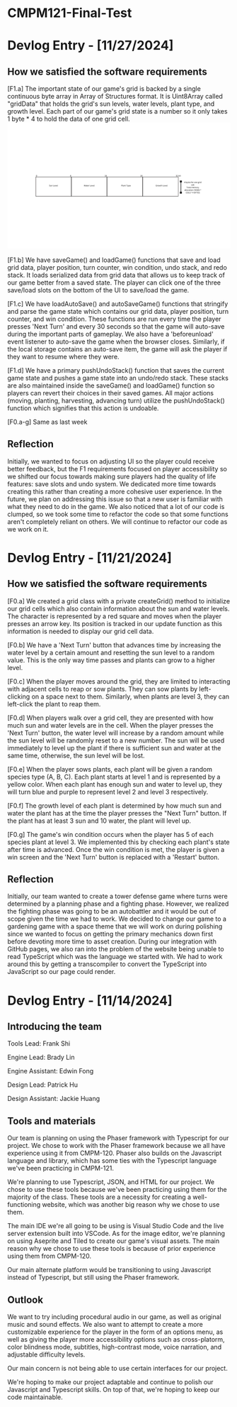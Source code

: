 # CMPM121-Final-Test
# Devlog Entry - [11/27/2024]
## How we satisfied the software requirements
[F1.a] The important state of our game's grid is backed by a single continuous byte array in Array of Structures format. It is Uint8Array called "gridData" that holds the grid's sun levels, water levels, plant type, and growth level. Each part of our
game's grid state is a number so it only takes 1 byte * 4 to hold the data of one grid cell.
![F1.a data structure diagram](./f1_a_diagram.png.png)

[F1.b] We have saveGame() and loadGame() functions that save and load grid data, player position, turn counter, win condition, undo stack, and redo stack. It loads serialized data from grid data that allows us to keep track of our game better from a saved state. The player can click one of the three save/load slots on the bottom of the UI to save/load the game.

[F1.c] We have loadAutoSave() and autoSaveGame() functions that stringify and parse the game state which contains our grid data, player position, turn counter, and win condition. These functions are run every time the player presses 'Next Turn' and every 30 seconds so that the game will auto-save during the important parts of gameplay. We also have a 'beforeunload' event listener to auto-save the game when the browser closes. Similarly, if the local storage contains an auto-save item, the game will ask the player if they want to resume where they were.

[F1.d] We have a primary pushUndoStack() function that saves the current game state and pushes a game state into an undo/redo stack. These stacks are also maintained inside the saveGame() and loadGame() function so players can revert their choices in their saved games. All major actions (moving, planting, harvesting, advancing turn) utilize the pushUndoStack() function which signifies that this action is undoable.

[F0.a-g] Same as last week

## Reflection
Initially, we wanted to focus on adjusting UI so the player could receive better feedback, but the F1 requirements focused on player accessibility so we shifted our focus towards making sure players had the quality of life features: save slots and undo system. We dedicated more time towards creating this rather than creating a more cohesive user experience. In the future, we plan on addressing this issue so that a new user is familiar with what they need to do in the game. We also noticed that a lot of our code is clumped, so we took some time to refactor the code so that some functions aren't completely reliant on others. We will continue to refactor our code as we work on it.

# Devlog Entry - [11/21/2024]
## How we satisfied the software requirements
[F0.a] We created a grid class with a private createGrid() method to initialize our grid cells which also contain information about the sun and water levels. The character is represented by a red square and moves when the player presses an arrow key. Its position is tracked in our update function as this information is needed to display our grid cell data.

[F0.b] We have a 'Next Turn' button that advances time by increasing the water level by a certain amount and resetting the sun level to a random value. This is the only way time passes and plants can grow to a higher level.

[F0.c] When the player moves around the grid, they are limited to interacting with adjacent cells to reap or sow plants. They can sow plants by left-clicking on a space next to them. Similarly, when plants are level 3, they can left-click the plant to reap them.

[F0.d] When players walk over a grid cell, they are presented with how much sun and water levels are in the cell. When the player presses the 'Next Turn' button, the water level will increase by a random amount while the sun level will be randomly reset to a new number. The sun will be used immediately to level up the plant if there is sufficient sun and water at the same time, otherwise, the sun level will be lost.

[F0.e] When the player sows plants, each plant will be given a random species type (A, B, C). Each plant starts at level 1 and is represented by a yellow color. When each plant has enough sun and water to level up, they will turn blue and purple to represent level 2 and level 3 respectively. 

[F0.f] The growth level of each plant is determined by how much sun and water the plant has at the time the player presses the "Next Turn" button. If the plant has at least 3 sun and 10 water, the plant will level up.

[F0.g] The game's win condition occurs when the player has 5 of each species plant at level 3. We implemented this by checking each plant's state after time is advanced. Once the win condition is met, the player is given a win screen and the 'Next Turn' button is replaced with a 'Restart' button.

## Reflection
Initially, our team wanted to create a tower defense game where turns were determined by a planning phase and a fighting phase. However, we realized the fighting phase was going to be an autobattler and it would be out of scope given the time we had to work. We decided to change our game to a gardening game with a space theme that we will work on during polishing since we wanted to focus on getting the primary mechanics down first before devoting more time to asset creation. During our integration with GitHub pages, we also ran into the problem of the website being unable to read TypeScript which was the language we started with. We had to work around this by getting a transcompiler to convert the TypeScript into JavaScript so our page could render.

# Devlog Entry - [11/14/2024]
## Introducing the team

Tools Lead: Frank Shi

Engine Lead: Brady Lin

Engine Assistant: Edwin Fong

Design Lead: Patrick Hu

Design Assistant: Jackie Huang


## Tools and materials

Our team is planning on using the Phaser framework with Typescript for our project. We chose to work with the Phaser framework because we all have
experience using it from CMPM-120. Phaser also builds on the Javascript language and library, which has some ties with 
the Typescript language we've been practicing in CMPM-121.

We're planning to use Typescript, JSON, and HTML for our project. We chose to use these tools because we've been practicing using them
for the majority of the class. These tools are a necessity for creating a well-functioning website, which was another big reason why we 
chose to use them.

The main IDE we're all going to be using is Visual Studio Code and the live server extension built into VSCode. As for the image editor, 
we're planning on using Aseprite and Tiled to create our game's visual assets. The main reason why we chose to use these tools is
because of prior experience using them from CMPM-120.

Our main alternate platform would be transitioning to using Javascript instead of Typescript, but still using the Phaser framework.

## Outlook

We want to try including procedural audio in our game, as well as original music and sound effects. We also want to attempt
to create a more customizable experience for the player in the form of an options menu, as well as giving the player more
accessibility options such as cross-platorm, color blindness mode, subtitles, high-contrast mode, voice narration, and adjustable difficulty levels.

Our main concern is not being able to use certain interfaces for our project.

We're hoping to make our project adaptable and continue to polish our Javascript and Typescript skills. On top of that, we're
hoping to keep our code maintainable.
